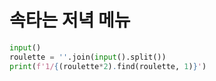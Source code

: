# 속타는 저녁 메뉴

```python
input()
roulette = ''.join(input().split())
print(f'1/{(roulette*2).find(roulette, 1)}')
```

